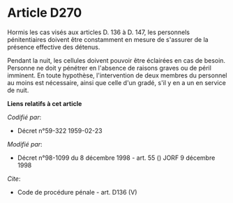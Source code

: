 # Article D270

Hormis les cas visés aux articles D. 136 à D. 147, les personnels pénitentiaires doivent être constamment en mesure de
s'assurer de la présence effective des détenus. 

Pendant la nuit, les cellules doivent pouvoir être éclairées en cas de besoin. Personne ne doit y pénétrer en l'absence de
raisons graves ou de péril imminent. En toute hypothèse, l'intervention de deux membres du personnel au moins est nécessaire,
ainsi que celle d'un gradé, s'il y en a un en service de nuit.

**Liens relatifs à cet article**

_Codifié par_:

  - Décret n°59-322 1959-02-23

_Modifié par_:

  - Décret n°98-1099 du 8 décembre 1998 - art. 55 () JORF 9 décembre 1998

_Cite_:

  - Code de procédure pénale - art. D136 (V)
